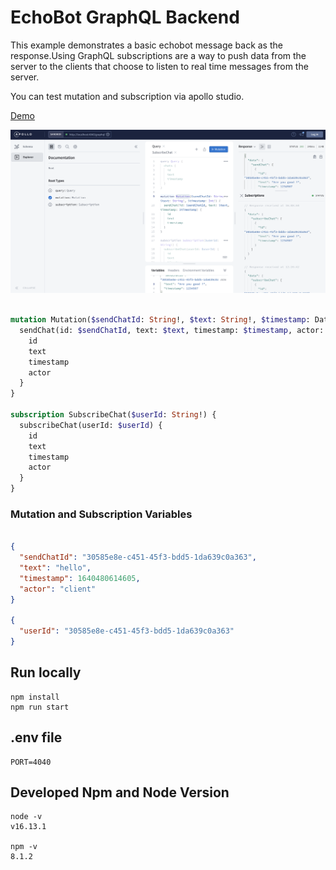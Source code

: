 # EchoBot GraphQL Backend

This example demonstrates a basic echobot message back as the response.Using GraphQL subscriptions are a way to push data from the server to the clients that choose to listen to real time messages from the server. 

You can test mutation and subscription via apollo studio.

[Demo](https://echo-chatbot-gesar.herokuapp.com/api/graphql)

![img](apollo-studio.png)

```graphql

mutation Mutation($sendChatId: String!, $text: String!, $timestamp: Date!, $actor: String!, ) {
  sendChat(id: $sendChatId, text: $text, timestamp: $timestamp, actor: $actor) {
    id
    text
    timestamp
    actor
  }
}

subscription SubscribeChat($userId: String!) {
  subscribeChat(userId: $userId) {
    id
    text
    timestamp
    actor
  }
}

```
### Mutation and Subscription Variables

```json

{
  "sendChatId": "30585e8e-c451-45f3-bdd5-1da639c0a363",
  "text": "hello",
  "timestamp": 1640480614605,
  "actor": "client"
}

{
  "userId": "30585e8e-c451-45f3-bdd5-1da639c0a363"
}


```
## Run locally

```shell
npm install
npm run start
```

## .env file

```shell
PORT=4040
```
## Developed Npm and Node Version
```
node -v
v16.13.1

npm -v
8.1.2
```

